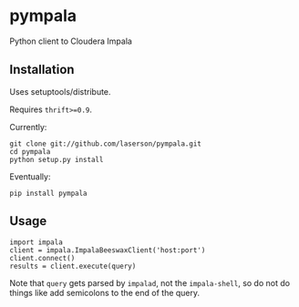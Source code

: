 pympala
=======

Python client to Cloudera Impala


Installation
------------

Uses setuptools/distribute.

Requires `thrift>=0.9`.

Currently:

    git clone git://github.com/laserson/pympala.git
    cd pympala
    python setup.py install

Eventually:

    pip install pympala


Usage
-----

    import impala
    client = impala.ImpalaBeeswaxClient('host:port')
    client.connect()
    results = client.execute(query)

Note that `query` gets parsed by `impalad`, not the `impala-shell`, so do not do
things like add semicolons to the end of the query.
